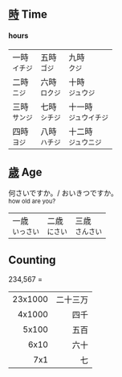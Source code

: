 

## [**時**](https://app.kanjialive.com/%E6%99%82) Time 


#### hours
||||
|-|-|-|
|一時<br><sup>イチジ</sup>|五時<br><sup>ゴジ</sup>|九時<br><sup>クジ</sup>|
|二時<br><sup>ニジ</sup>|六時<br><sup>ロクジ</sup>|十時<br><sup>ジュウジ</sup>|
|三時<br><sup>サンジ</sup>|七時<br><sup>シチジ</sup>|十一時<br><sup>ジュウイチジ</sup>|
|四時<br><sup>ヨジ</sup>|八時<br><sup>ハチジ</sup>|十二時<br><sup>ジュウニジ</sup>|


## [歳](https://app.kanjialive.com/%E6%AD%B3) Age

何さいですか。/ おいきつですか。<br><sup>how old are you?</sup>

||||
|-|-|-|
|一歳<br><sup>いっさい</sup>|二歳<br><sup>にさい</sup>|三歳<br><sup>さんさい</sup>|

## Counting

234,567 =

|||
|-:|-:|
|23x1000|二十三万|
|4x1000|四千|
|5x100|五百|
|6x10|六十|
|7x1|七|
